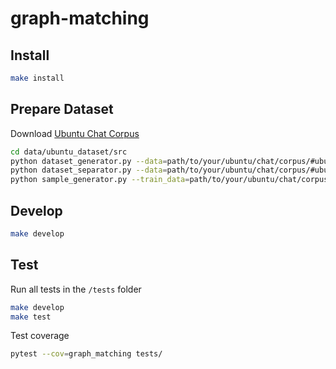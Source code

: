 # graph-matching

## Install

```bash
make install
```

## Prepare Dataset

Download [Ubuntu Chat Corpus](https://daviduthus.org/UCC/)

```bash
cd data/ubuntu_dataset/src
python dataset_generator.py --data=path/to/your/ubuntu/chat/corpus/#ubuntu
python dataset_separator.py --data=path/to/your/ubuntu/chat/corpus/#ubuntu/#ubuntu.gz
python sample_generator.py --train_data=path/to/your/ubuntu/chat/corpus/#ubuntu/train-data.gz --dev_data=path/to/your/ubuntu/chat/corpus/#ubuntu/dev-data.gz --test_data=path/to/your/ubuntu/chat/corpus/#ubuntu/test-data.gz
```

## Develop

```bash
make develop
```

## Test

Run all tests in the `/tests` folder

```bash
make develop
make test
```

Test coverage

```bash
pytest --cov=graph_matching tests/
```
